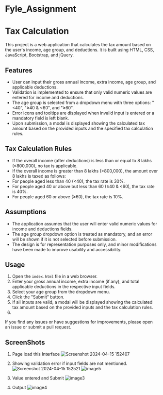 # Fyle_Assignment

# Tax Calculation

This project is a web application that calculates the tax amount based on the user's income, age group, and deductions. It is built using HTML, CSS, JavaScript, Bootstrap, and jQuery.

## Features

- User can input their gross annual income, extra income, age group, and applicable deductions.
- Validation is implemented to ensure that only valid numeric values are entered for income and deductions.
- The age group is selected from a dropdown menu with three options: "<40", "≥40 & <60", and "≥60".
- Error icons and tooltips are displayed when invalid input is entered or a mandatory field is left blank.
- Upon submission, a modal is displayed showing the calculated tax amount based on the provided inputs and the specified tax calculation rules.

## Tax Calculation Rules

- If the overall income (after deductions) is less than or equal to 8 lakhs (≤800,000), no tax is applicable.
- If the overall income is greater than 8 lakhs (>800,000), the amount over 8 lakhs is taxed as follows:
- For people aged less than 40 (<40), the tax rate is 30%.
- For people aged 40 or above but less than 60 (≥40 & <60), the tax rate is 40%.
- For people aged 60 or above (≥60), the tax rate is 10%.

## Assumptions

- The application assumes that the user will enter valid numeric values for income and deductions fields.
- The age group dropdown option is treated as mandatory, and an error will be shown if it is not selected before submission.
- The design is for representation purposes only, and minor modifications have been made to improve usability and accessibility.

## Usage

1. Open the `index.html` file in a web browser.
2. Enter your gross annual income, extra income (if any), and total applicable deductions in the respective input fields.
3. Select your age group from the dropdown menu.
4. Click the "Submit" button.
5. If all inputs are valid, a modal will be displayed showing the calculated tax amount based on the provided inputs and the tax calculation rules.
6. 
If you find any issues or have suggestions for improvements, please open an issue or submit a pull request.

## ScreenShots
1. Page load this Interface
   ![Screenshot 2024-04-15 152407](https://github.com/Garvit-Vaishnav/Fyle_Assignment/assets/73755830/67d5d7b8-9e62-4ccc-974e-194a8c072753)

2. Showing validation error if input fields are not mentioned.
   ![Screenshot 2024-04-15 152521](https://github.com/Garvit-Vaishnav/Fyle_Assignment/assets/73755830/efda371c-2705-4d06-acc9-2245074efc71)
   ![image5](https://github.com/Garvit-Vaishnav/Fyle_Assignment/assets/73755830/5dad3b1d-0fc1-4817-804a-c5894a71fa49)


4. Value entered and Submit
   ![image3](https://github.com/Garvit-Vaishnav/Fyle_Assignment/assets/73755830/d23d37c2-2bdb-44ee-a51b-794489dead38)

5. Output
   ![image4](https://github.com/Garvit-Vaishnav/Fyle_Assignment/assets/73755830/a8955c03-4fe2-40e9-a7ea-5a0253901599)




